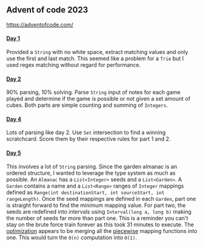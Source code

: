 ## Advent of code 2023

https://adventofcode.com/

#### [Day 1](https://github.com/ericbalawejder/advent-of-code/tree/main/src/main/java/aoc/year2023/day1)

Provided a `String` with no white space, extract matching values and only use the first and last match. This
seemed like a problem for a `Trie` but I used regex matching without regard for performance.

#### [Day 2](https://github.com/ericbalawejder/advent-of-code/tree/main/src/main/java/aoc/year2023/day2)

90% parsing, 10% solving. Parse `String` input of notes for each game played and determine if the game is possible
or not given a set amount of cubes. Both parts are simple counting and summing of `Integers`.

#### [Day 4](https://github.com/ericbalawejder/advent-of-code/tree/main/src/main/java/aoc/year2023/day4)

Lots of parsing like day 2. Use `Set` intersection to find a winning scratchcard. Score them by their respective rules
for part 1 and 2.

#### [Day 5](https://github.com/ericbalawejder/advent-of-code/tree/main/src/main/java/aoc/year2023/day5)

This involves a lot of `String` parsing. Since the garden almanac is an ordered structure, I wanted to leverage the type
system as much as possible. An `Almanac` has a `List<Integer>` seeds and a `List<Garden>`. A `Garden` contains a
name and a `List<Range>` ranges of `Integer` mappings defined as
`Range(int destinationStart, int sourceStart, int rangeLength)`. Once the seed mappings are defined in each `Garden`,
part one is straight forward to find the minimum mapping value. For part two, the seeds are redefined into intervals
using `Interval(long a, long b)` making the number of seeds far more than part one. This is a reminder you can't stay
on the brute force train forever as this took 31 minutes to execute. The
[optimization](https://github.com/steven-terrana/advent-of-code/blob/main/2023/day05/latex.md) appears to be merging
all the [piecewise](https://en.wikipedia.org/wiki/Piecewise) mapping functions into one. This would turn the `O(n)`
computation into `O(1)`.
